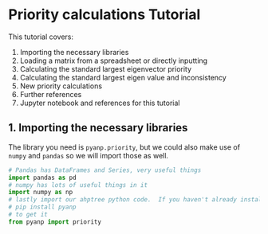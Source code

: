 # Priority calculations Tutorial

This tutorial covers:

1. Importing the necessary libraries
2. Loading a matrix from a spreadsheet or directly inputting
3. Calculating the standard largest eigenvector priority
4. Calculating the standard largest eigen value and inconsistency
5. New priority calculations
6. Further references
7. Jupyter notebook and references for this tutorial

## 1. Importing the necessary libraries
The library you need is `pyanp.priority`, but we could also make use of `numpy` and `pandas` so we will import those as well.

```python
# Pandas has DataFrames and Series, very useful things
import pandas as pd
# numpy has lots of useful things in it
import numpy as np
# lastly import our ahptree python code.  If you haven't already installed the pyanp library do
# pip install pyanp
# to get it
from pyanp import priority
```

